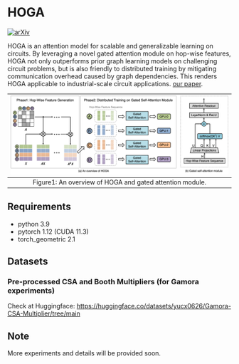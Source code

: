 HOGA
===============================

[![arXiv](https://img.shields.io/badge/arXiv-2403.01317-b31b1b.svg)](https://arxiv.org/abs/2403.01317)

HOGA is an attention model for scalable and generalizable learning on circuits. By leveraging a novel gated attention module on hop-wise features,  HOGA not only outperforms prior graph learning models on challenging circuit problems, but is also friendly to distributed training by mitigating communication overhead caused by graph dependencies. This renders HOGA applicable to industrial-scale circuit applications. [our paper](https://arxiv.org/abs/2403.01317).

| ![HOGA.png](/figures/HOGA.png) | 
|:--:| 
| Figure1: An overview of HOGA and gated attention module. |

Requirements
------------
* python 3.9
* pytorch 1.12 (CUDA 11.3)
* torch_geometric 2.1

Datasets
------------
### Pre-processed CSA and Booth Multipliers (for Gamora experiments)
Check at Huggingface: https://huggingface.co/datasets/yucx0626/Gamora-CSA-Multiplier/tree/main

Note
------------
More experiments and details will be provided soon.
